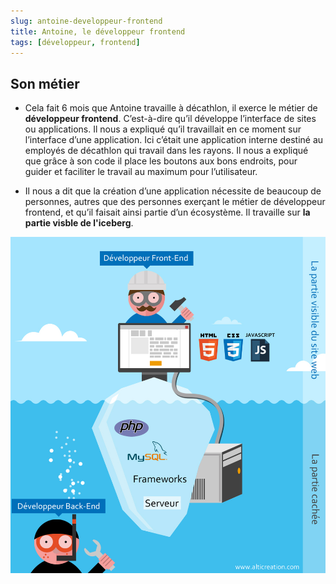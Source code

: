 ```yaml
---
slug: antoine-developpeur-frontend
title: Antoine, le développeur frontend
tags: [développeur, frontend]
---
```


## Son métier  

- Cela fait 6 mois que Antoine travaille à décathlon, il exerce le métier de **développeur frontend**. C’est-à-dire qu’il développe l’interface de sites ou applications. Il nous a expliqué qu’il travaillait en ce moment sur l’interface d’une application. Ici c’était une application interne destiné au employés de décathlon qui travail dans les rayons. Il nous a expliqué que grâce à son code il place les boutons aux bons endroits, pour guider et faciliter le travail au maximum pour l’utilisateur.  

- Il nous a dit que la création d’une application nécessite de beaucoup de personnes, autres que des personnes exerçant le métier de développeur frontend, et qu’il faisait ainsi partie d’un écosystème. Il travaille sur **la partie visble de l'iceberg**.  

![sdifférences entre le développeur front et le développeur back](./difference-entre-developpeur-front-et-back.jpg)  
